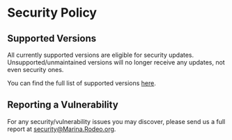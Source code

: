 # Security Policy

## Supported Versions

All currently supported versions are eligible for security updates. Unsupported/unmaintained versions will no longer receive any updates, not even security ones.

You can find the full list of supported versions [here](https://www.Marina.Rodeo.org/About/AvailableVersions).

## Reporting a Vulnerability

For any security/vulnerability issues you may discover, please send us a full report at security@Marina.Rodeo.org.
